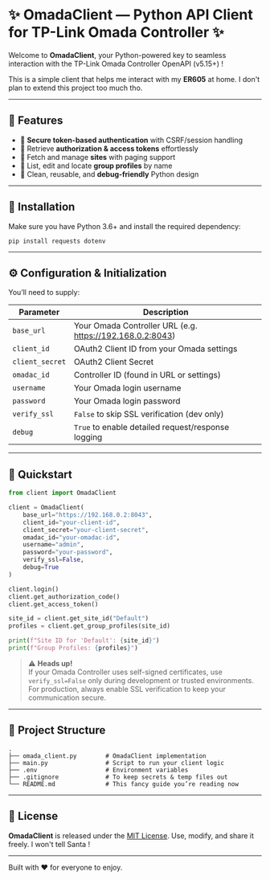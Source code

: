 # ✨ OmadaClient — Python API Client for TP-Link Omada Controller ✨

Welcome to **OmadaClient**, your Python-powered key to seamless interaction with the TP-Link Omada Controller OpenAPI (v5.15+) !

This is a simple client that helps me interact with my **ER605** at home. I don't plan to extend this project too much tho.

---

## 🚀 Features

- 🔐 **Secure token-based authentication** with CSRF/session handling  
- 🎯 Retrieve **authorization & access tokens** effortlessly  
- 🏢 Fetch and manage **sites** with paging support  
- 👥 List, edit and locate **group profiles** by name
- 🐍 Clean, reusable, and **debug-friendly** Python design  

---

## 💾 Installation

Make sure you have Python 3.6+ and install the required dependency:

```
pip install requests dotenv
```

---

## ⚙️ Configuration & Initialization

You’ll need to supply:

| Parameter       | Description                                  |
|-----------------|----------------------------------------------|
| `base_url`      | Your Omada Controller URL (e.g. https://192.168.0.2:8043) |
| `client_id`     | OAuth2 Client ID from your Omada settings    |
| `client_secret` | OAuth2 Client Secret                          |
| `omadac_id`     | Controller ID (found in URL or settings)     |
| `username`      | Your Omada login username                     |
| `password`      | Your Omada login password                     |
| `verify_ssl`    | `False` to skip SSL verification (dev only) |
| `debug`        | `True` to enable detailed request/response logging |

---

## 🎉 Quickstart

```python
from client import OmadaClient

client = OmadaClient(
    base_url="https://192.168.0.2:8043",
    client_id="your-client-id",
    client_secret="your-client-secret",
    omadac_id="your-omadac-id",
    username="admin",
    password="your-password",
    verify_ssl=False,
    debug=True
)

client.login()
client.get_authorization_code()
client.get_access_token()

site_id = client.get_site_id("Default")
profiles = client.get_group_profiles(site_id)

print(f"Site ID for 'Default': {site_id}")
print(f"Group Profiles: {profiles}")
```

> ⚠️ **Heads up!**  
> If your Omada Controller uses self-signed certificates, use `verify_ssl=False` only during development or trusted environments. For production, always enable SSL verification to keep your communication secure.  

---

## 📂 Project Structure

```
.
├── omada_client.py        # OmadaClient implementation
├── main.py                # Script to run your client logic
├── .env                   # Environment variables
├── .gitignore             # To keep secrets & temp files out
└── README.md              # This fancy guide you’re reading now
```

---

## 📝 License

**OmadaClient** is released under the [MIT License](https://opensource.org/licenses/MIT). Use, modify, and share it freely. I won't tell Santa !

---

Built with ❤️ for everyone to enjoy.

